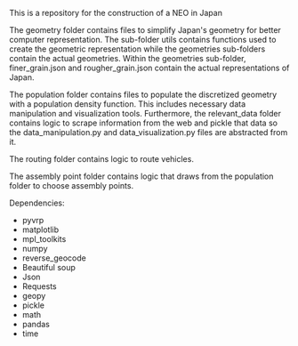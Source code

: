 This is a repository for the construction of a NEO in Japan

The geometry folder contains files to simplify Japan's geometry for better computer representation. The sub-folder utils contains functions
used to create the geometric representation while the geometries sub-folders contain the actual geometries. Within the geometries sub-folder, finer_grain.json and rougher_grain.json contain the actual representations of Japan.

The population folder contains files to populate the discretized geometry with a population density function. This includes
necessary data manipulation and visualization tools. Furthermore, the relevant_data folder contains logic to scrape information from
the web and pickle that data so the data_manipulation.py and data_visualization.py files are abstracted from it.

The routing folder contains logic to route vehicles.

The assembly point folder contains logic that draws from the population folder to choose assembly points.

Dependencies:
- pyvrp
- matplotlib
- mpl_toolkits
- numpy
- reverse_geocode
- Beautiful soup
- Json
- Requests
- geopy
- pickle
- math
- pandas
- time





